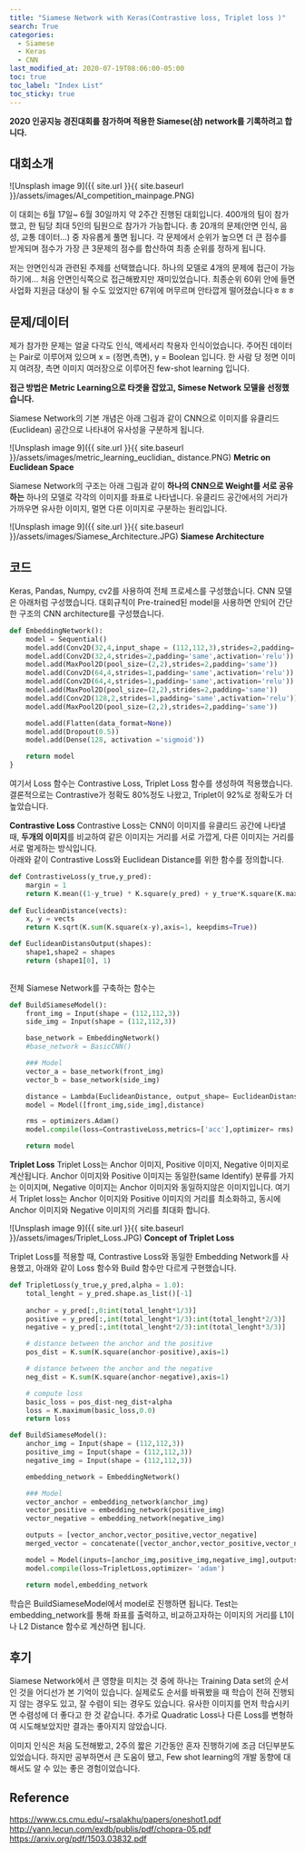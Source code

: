 ```yaml
---
title: "Siamese Network with Keras(Contrastive loss, Triplet loss )"
search: True
categories: 
  - Siamese 
  - Keras
  - CNN
last_modified_at: 2020-07-19T08:06:00-05:00
toc: true
toc_label: "Index List"
toc_sticky: true
---
```


**2020 인공지능 경진대회를 참가하며 적용한 Siamese(샴) network를 기록하려고 합니다.**

## 대회소개 
![Unsplash image 9]({{ site.url }}{{ site.baseurl }}/assets/images/AI_competition_mainpage.PNG)

이 대회는 6월 17일~ 6월 30일까지 약 2주간 진행된 대회입니다. 
400개의 팀이 참가했고, 한 팀당 최대 5인의 팀원으로 참가가 가능합니다. 
총 20개의 문제(안면 인식, 음성, 교통 데이터...) 중 자유롭게 풀면 됩니다. 
각 문제에서 순위가 높으면 더 큰 점수를 받게되며 점수가 가장 큰 3문제의 점수를 합산하여 최종 순위를 정하게 됩니다. 

저는 안면인식과 관련된 주제를 선택했습니다. 하나의 모델로 4개의 문제에 접근이 가능하기에...
처음 안면인식쪽으로 접근해봤지만 재미있었습니다.
최종순위 60위 안에 들면 사업화 지원금 대상이 될 수도 있었지만 
67위에 머무르며 안타깝게 떨어졌습니다ㅎㅎㅎ

## 문제/데이터
제가 참가한 문제는 얼굴 다각도 인식, 액세서리 착용자 인식이었습니다. 
주어진 데이터는 Pair로 이루어져 있으며 x = (정면,측면), y = Boolean 입니다.
한 사람 당 정면 이미지 여려장, 측면 이미지 여러장으로 이루어진 few-shot learning 입니다. 

**접근 방법은 Metric Learning으로 타겟을 잡았고, Simese Network 모델을 선정했습니다.**

Siamese Network의 기본 개념은 아래 그림과 같이 CNN으로 이미지를 유클리드(Euclidean) 공간으로 나타내어 유사성을 구분하게 됩니다. 

![Unsplash image 9]({{ site.url }}{{ site.baseurl }}/assets/images/metric_learning_euclidian_ distance.PNG)
**Metric on Euclidean Space**


Siamese Network의 구조는 아래 그림과 같이 **하나의 CNN으로 Weight를 서로 공유하는** 하나의 모델로 각각의 이미지를 좌표로 나타냅니다.
유클리드 공간에서의 거리가 가까우면 유사한 이미지, 멀면 다른 이미지로 구분하는 원리입니다. 

![Unsplash image 9]({{ site.url }}{{ site.baseurl }}/assets/images/Siamese_Architecture.JPG)
**Siamese Architecture**


## 코드
Keras, Pandas, Numpy, cv2를 사용하여 전체 프로세스를 구성했습니다. 
CNN 모델은 아래처럼 구성했습니다. 
대회규칙이 Pre-trained된 model을 사용하면 안되어 간단한 구조의 CNN architecture를 구성했습니다.

```python
def EmbeddingNetwork():
    model = Sequential()
    model.add(Conv2D(32,4,input_shape = (112,112,3),strides=2,padding='same',activation='relu'))
    model.add(Conv2D(32,4,strides=2,padding='same',activation='relu'))
    model.add(MaxPool2D(pool_size=(2,2),strides=2,padding='same'))
    model.add(Conv2D(64,4,strides=1,padding='same',activation='relu'))
    model.add(Conv2D(64,4,strides=1,padding='same',activation='relu'))
    model.add(MaxPool2D(pool_size=(2,2),strides=2,padding='same'))
    model.add(Conv2D(128,2,strides=1,padding='same',activation='relu'))
    model.add(MaxPool2D(pool_size=(2,2),strides=2,padding='same'))

    model.add(Flatten(data_format=None))
    model.add(Dropout(0.5))
    model.add(Dense(128, activation ='sigmoid'))

    return model
}
```

여기서 Loss 함수는 Contrastive Loss, Triplet Loss 함수를 생성하여 적용했습니다. 
결론적으로는 Contrastive가 정확도 80%정도 나왔고, Triplet이 92%로 정확도가 더 높았습니다.

**Contrastive Loss**
Contrastive Loss는 CNN이 이미지를 유클리드 공간에 나타낼 때, **두개의 이미지**를 비교하여 같은 이미지는 거리를 서로 가깝게, 다른 이미지는 거리를 서로 멀게하는 방식입니다.  
아래와 같이 Contrastive Loss와 Euclidean Distance를 위한 함수를 정의합니다. 

```python
def ContrastiveLoss(y_true,y_pred):
    margin = 1
    return K.mean((1-y_true) * K.square(y_pred) + y_true*K.square(K.maximum(margin-y_pred,0)))
    
def EuclideanDistance(vects):
    x, y = vects
    return K.sqrt(K.sum(K.square(x-y),axis=1, keepdims=True))

def EuclideanDistansOutput(shapes):
    shape1,shape2 = shapes
    return (shape1[0], 1) 
    
```

전체 Siamese Network를 구축하는 함수는 

```python
def BuildSiameseModel():
    front_img = Input(shape = (112,112,3))
    side_img = Input(shape = (112,112,3))

    base_network = EmbeddingNetwork()
    #base_network = BasicCNN()

    ### Model
    vector_a = base_network(front_img)
    vector_b = base_network(side_img)

    distance = Lambda(EuclideanDistance, output_shape= EuclideanDistansOutput)([vector_a,vector_b])
    model = Model([front_img,side_img],distance)

    rms = optimizers.Adam()
    model.compile(loss=ContrastiveLoss,metrics=['acc'],optimizer= rms)

    return model
```




**Triplet Loss**
Triplet Loss는 Anchor 이미지, Positive 이미지, Negative 이미지로 계산됩니다. Anchor 이미지와 Positive 이미지는 동일한(same Identify) 분류를 가지는 이미지며, Negative 이미지는 Anchor 이미지와 동일하지않은 이미지입니다. 
여기서 Triplet loss는 Anchor 이미지와 Positive 이미지의 거리를 최소화하고, 동시에 Anchor 이미지와 Negative 이미지의 거리를 최대화 합니다. 

![Unsplash image 9]({{ site.url }}{{ site.baseurl }}/assets/images/Triplet_Loss.JPG)
**Concept of Triplet Loss**

Triplet Loss를 적용할 때, Contrastive Loss와 동일한 Embedding Network를 사용했고, 
아래와 같이 Loss 함수와 Build 함수만 다르게 구현했습니다. 

```python
def TripletLoss(y_true,y_pred,alpha = 1.0):
    total_lenght = y_pred.shape.as_list()[-1]
    
    anchor = y_pred[:,0:int(total_lenght*1/3)]
    positive = y_pred[:,int(total_lenght*1/3):int(total_lenght*2/3)]
    negative = y_pred[:,int(total_lenght*2/3):int(total_lenght*3/3)]

    # distance between the anchor and the positive
    pos_dist = K.sum(K.square(anchor-positive),axis=1)

    # distance between the anchor and the negative
    neg_dist = K.sum(K.square(anchor-negative),axis=1)

    # compute loss
    basic_loss = pos_dist-neg_dist+alpha
    loss = K.maximum(basic_loss,0.0)
    return loss

def BuildSiameseModel():
    anchor_img = Input(shape = (112,112,3))
    positive_img = Input(shape = (112,112,3))
    negative_img = Input(shape = (112,112,3))

    embedding_network = EmbeddingNetwork()

    ### Model
    vector_anchor = embedding_network(anchor_img)
    vector_positive = embedding_network(positive_img)
    vector_negative = embedding_network(negative_img)

    outputs = [vector_anchor,vector_positive,vector_negative]
    merged_vector = concatenate([vector_anchor,vector_positive,vector_negative])

    model = Model(inputs=[anchor_img,positive_img,negative_img],outputs=merged_vector)
    model.compile(loss=TripletLoss,optimizer= 'adam') 

    return model,embedding_network
```

학습은 BuildSiameseModel에서 model로 진행하면 됩니다. 
Test는 embedding_network를 통해 좌표를 출력하고, 비교하고자하는 이미지의 거리를 L1이나 L2 Distance 함수로 계산하면 됩니다. 

## 후기
Siamese Network에서 큰 영향을 미치는 것 중에 하나는 Training Data set의 순서인 것을 어디선가 본 기억이 있습니다. 실제로도 순서를 바꿔봤을 때 학습이 전혀 진행되지 않는 경우도 있고, 잘 수렴이 되는 경우도 있습니다. 유사한 이미지를 먼저 학습시키면 수렴성에 더 좋다고 한 것 같습니다. 추가로 Quadratic Loss나 다른 Loss를 변형하여 시도해보았지만 결과는 좋아지지 않았습니다. 

이미지 인식은 처음 도전해봤고, 2주의 짧은 기간동안 혼자 진행하기에 조금 더딘부분도 있었습니다. 하지만 공부하면서 큰 도움이 됐고, Few shot learning의 개발 동향에 대해서도 알 수 있는 좋은 경험이었습니다.


## Reference
https://www.cs.cmu.edu/~rsalakhu/papers/oneshot1.pdf
http://yann.lecun.com/exdb/publis/pdf/chopra-05.pdf
https://arxiv.org/pdf/1503.03832.pdf
